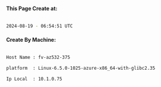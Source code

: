 
   
#### This Page Create at:

```bash

2024-08-19 - 06:54:51 UTC

```

#### Create By Machine:

```bash

Host Name : fv-az532-375

platform  : Linux-6.5.0-1025-azure-x86_64-with-glibc2.35

Ip Local  : 10.1.0.75

```

